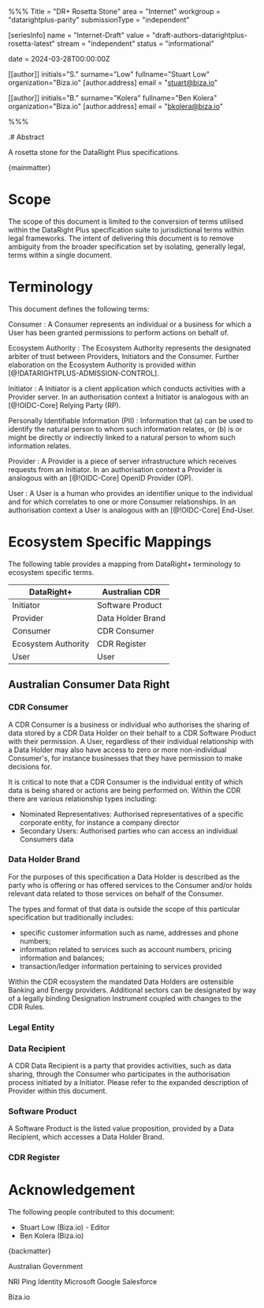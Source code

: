 %%%
Title = "DR+ Rosetta Stone"
area = "Internet"
workgroup = "datarightplus-parity"
submissionType = "independent"

[seriesInfo]
name = "Internet-Draft"
value = "draft-authors-datarightplus-rosetta-latest"
stream = "independent"
status = "informational"

date = 2024-03-28T00:00:00Z

[[author]]
initials="S."
surname="Low"
fullname="Stuart Low"
organization="Biza.io"
[author.address]
email = "stuart@biza.io"

[[author]]
initials="B."
surname="Kolera"
fullname="Ben Kolera"
organization="Biza.io"
[author.address]
email = "bkolera@biza.io"

%%%

.# Abstract

A rosetta stone for the DataRight Plus specifications.

{mainmatter}

# Scope

The scope of this document is limited to the conversion of terms utilised within the DataRight Plus specification suite to jurisdictional terms within legal frameworks. The intent of delivering this document is to remove ambiguity from the broader specification set by isolating, generally legal, terms within a single document.

# Terminology

This document defines the following terms:

Consumer
: A Consumer represents an individual or a business for which a User has been granted permissions to perform actions on behalf of.


Ecosystem Authority
: The Ecosystem Authority represents the designated arbiter of trust between Providers, Initiators and the Consumer. Further elaboration on the Ecosystem Authority is provided within [@!DATARIGHTPLUS-ADMISSION-CONTROL].

Initiator
: A Initiator is a client application which conducts activities with a Provider server. In an authorisation context a Initiator is analogous with an [@!OIDC-Core] Relying Party (RP).

Personally Identifiable Information (PII)
: Information that (a) can be used to identify the natural person to whom such information relates, or (b) is or might be directly or indirectly linked to a natural person to whom such information relates.

Provider
: A Provider is a piece of server infrastructure which receives requests from an Initiator. In an authorisation context a Provider is analogous with an [@!OIDC-Core] OpenID Provider (OP).

User
: A User is a human who provides an identifier unique to the individual and for which correlates to one or more Consumer relationships. In an authorisation context a User is analogous with an [@!OIDC-Core] End-User.

# Ecosystem Specific Mappings

The following table provides a mapping from DataRight+ terminology to ecosystem specific terms.

| DataRight+          | Australian CDR    |
|---------------------|-------------------|
| Initiator           | Software Product  |
| Provider            | Data Holder Brand |
| Consumer            | CDR Consumer      |
| Ecosystem Authority | CDR Register      |
| User                | User              |

## Australian Consumer Data Right

### CDR Consumer

A CDR Consumer is a business or individual who authorises the sharing of data stored by a CDR Data Holder on their behalf to a CDR Software Product with their permission. A User, regardless of their individual relationship with a Data Holder may also have access to zero or more non-individual Consumer's, for instance businesses that they have permission to make decisions for.

It is critical to note that a CDR Consumer is the individual entity of which data is being shared or actions are being performed on. Within the CDR there are various relationship types including:

- Nominated Representatives: Authorised representatives of a specific corporate entity, for instance a company director
- Secondary Users: Authorised parties who can access an individual Consumers data

### Data Holder Brand
For the purposes of this specification a Data Holder is described as the party who is offering or has offered services to the Consumer and/or holds relevant data related to those services on behalf of the Consumer.

The types and format of that data is outside the scope of this particular specification but traditionally includes:

- specific customer information such as name, addresses and phone numbers;
- information related to services such as account numbers, pricing information and balances;
- transaction/ledger information pertaining to services provided

Within the CDR ecosystem the mandated Data Holders are ostensible Banking and Energy providers. Additional sectors can be designated by way of a legally binding Designation Instrument coupled with changes to the CDR Rules.

### Legal Entity


### Data Recipient

A CDR Data Recipient is a party that provides activities, such as data sharing, through the Consumer who participates in the authorisation process initiated by a Initiator. Please refer to the expanded description of Provider within this document.

### Software Product

A Software Product is the listed value proposition, provided by a Data Recipient, which accesses a Data Holder Brand.

### CDR Register

# Acknowledgement

The following people contributed to this document:

- Stuart Low (Biza.io) - Editor
- Ben Kolera (Biza.io)

{backmatter}

<reference anchor="CDR Rules" target="https://www.legislation.gov.au/F2020L00094"> <front> <title>Competition and Consumer (Consumer Data Right) Rules 2020</title> <author initials="Australian" surname="Treasury" fullname="Australian Treasury"> <organization>Australian Government</organization> </author><date day="22" month="Jul" year="2023"/> </front> </reference>

<reference anchor="OIDC-Core" target="http://openid.net/specs/openid-connect-core-1_0.html"> <front> <title>OpenID Connect Core 1.0 incorporating errata set 1</title> <author initials="N." surname="Sakimura" fullname="Nat Sakimura"> <organization>NRI</organization> </author> <author initials="J." surname="Bradley" fullname="John Bradley"> <organization>Ping Identity</organization> </author> <author initials="M." surname="Jones" fullname="Mike Jones"> <organization>Microsoft</organization> </author> <author initials="B." surname="de Medeiros" fullname="Breno de Medeiros"> <organization>Google</organization> </author> <author initials="C." surname="Mortimore" fullname="Chuck Mortimore"> <organization>Salesforce</organization> </author> <date day="8" month="Nov" year="2014"/> </front> </reference>

<reference anchor="DATARIGHTPLUS-ADMISSION-CONTROL" target="https://datarightplus.github.io/datarightplus-admission-control/draft-datarightplus-admission-control.html"> <front><title>DR+ Admission Control: Baseline</title><author initials="S." surname="Low" fullname="Stuart Low"><organization>Biza.io</organization></author></front> </reference>






